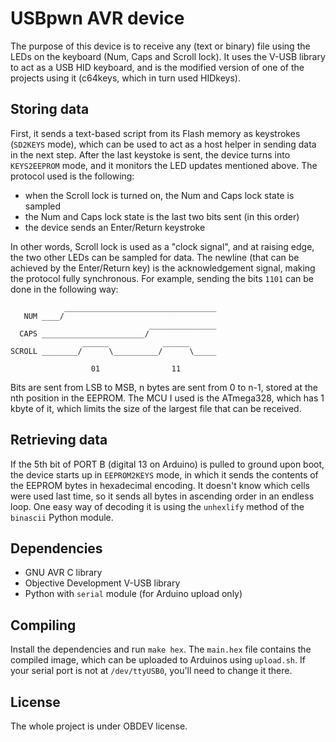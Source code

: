 USBpwn AVR device
=================

The purpose of this device is to receive any (text or binary) file using the
LEDs on the keyboard (Num, Caps and Scroll lock). It uses the V-USB library to
act as a USB HID keyboard, and is the modified version of one of the projects
using it (c64keys, which in turn used HIDkeys).

Storing data
------------

First, it sends a text-based script from its Flash memory as keystrokes
(`SD2KEYS` mode), which can be used to act as a host helper in sending data
in the next step. After the last keystoke is sent, the device turns into
`KEYS2EEPROM` mode, and it monitors the LED updates mentioned above. The
protocol used is the following:

 - when the Scroll lock is turned on, the Num and Caps lock state is sampled
 - the Num and Caps lock state is the last two bits sent (in this order)
 - the device sends an Enter/Return keystroke

In other words, Scroll lock is used as a "clock signal", and at raising edge,
the two other LEDs can be sampled for data. The newline (that can be achieved
by the Enter/Return key) is the acknowledgement signal, making the protocol
fully synchronous. For example, sending the bits `1101` can be done in the
following way:

	            __________________________________
	   NUM ____/
	                               _______________
	  CAPS _______________________/
	                ______            ______
	SCROLL ________/      \__________/      \_____
	
	                  01                11

Bits are sent from LSB to MSB, n bytes are sent from 0 to n-1, stored at the
nth position in the EEPROM. The MCU I used is the ATmega328, which has 1 kbyte
of it, which limits the size of the largest file that can be received.

Retrieving data
---------------

If the 5th bit of PORT B (digital 13 on Arduino) is pulled to ground upon boot,
the device starts up in `EEPROM2KEYS` mode, in which it sends the contents of
the EEPROM bytes in hexadecimal encoding. It doesn't know which cells were used
last time, so it sends all bytes in ascending order in an endless loop. One
easy way of decoding it is using the `unhexlify` method of the `binascii`
Python module.

Dependencies
------------

 - GNU AVR C library
 - Objective Development V-USB library
 - Python with `serial` module (for Arduino upload only)

Compiling
---------

Install the dependencies and run `make hex`. The `main.hex` file contains the
compiled image, which can be uploaded to Arduinos using `upload.sh`. If your
serial port is not at `/dev/ttyUSB0`, you'll need to change it there.

License
-------

The whole project is under OBDEV license.
